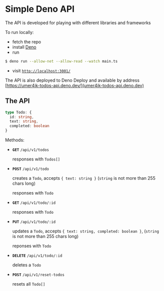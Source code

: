 # Simple Deno API

The API is developed for playing with different libraries and frameworks

To run locally:

* fetch the repo
* install [Deno](https://deno.land/#installation)
* run 
```bash
$ deno run --allow-net --allow-read --watch main.ts
```
* visit [`http://localhost:3001/`](`http://localhost:3001/`)

The API is also deployed to Deno Deploy and available by address [https://umer4ik-todos-api.deno.dev/](umer4ik-todos-api.deno.dev) 

## The API

```typescript
type Todo: {
  id: string,
  text: string,
  completed: boolean
}
```
  

Methods:

*   **`GET`** `/api/v1/todos`
    
    responses with `Todos[]`
    
*   **`POST`** `/api/v1/todo`
    
    creates a `Todo`, accepts `{ text: string }` (`string` is not more than 255 chars long)
    
    responses with `Todo`
    
*   **`GET`** `/api/v1/todo/:id`
    
    responses with `Todo`
    
*   **`PUT`** `/api/v1/todo/:id`
    
    updates a `Todo`, accepts `{ text: string, completed: boolean }`, (`string` is not more than 255 chars long)
    
    reponses with `Todo`
    
*   **`DELETE`** `/api/v1/todo/:id`
    
    deletes a `Todo`
    
*   **`POST`** `/api/v1/reset-todos`
    
    resets all `Todo[]`